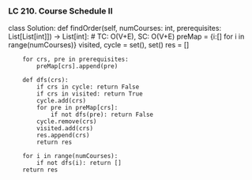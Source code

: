 ### LC 210. Course Schedule II
class Solution:
    def findOrder(self, numCourses: int, prerequisites: List[List[int]]) -> List[int]:
        # TC: O(V+E), SC: O(V+E)
        preMap = {i:[] for i in range(numCourses)}
        visited, cycle = set(), set()
        res = []

        for crs, pre in prerequisites:
            preMap[crs].append(pre)
        
        def dfs(crs):
            if crs in cycle: return False
            if crs in visited: return True
            cycle.add(crs)
            for pre in preMap[crs]:
                if not dfs(pre): return False
            cycle.remove(crs)
            visited.add(crs)
            res.append(crs)
            return res
        
        for i in range(numCourses):
            if not dfs(i): return []
        return res